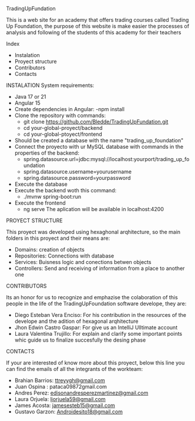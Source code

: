 TradingUpFundation

This is a web site for an academy that offers trading courses called Trading Up Foundation, the purpose of this website is make easier the processes of analysis and following of the students of this academy for their teachers

Index 

- Instalation
- Proyect structure
- Contributors
- Contacts

INSTALATION
System requirements:
- Java 17 or 21
- Angular 15
- Create dependencies in Angular:
    -npm install
- Clone the repository with commands:
  - git clone https://github.com/Bledde/TradingUpFundation.git
  - cd your-global-proyect/backend
  - cd your-global-ptoyect/frontend
- Should be created a database with the name "trading_up_foundation"
- Connect the proyecto with ur MySQL database with commands in the properties of the backend: 
  - spring.datasource.url=jdbc:mysql://localhost:yourport/trading_up_foundation
  - spring.datasource.username=yourusername
  - spring.datasource.password=yourpassword
- Execute the database
- Execute the backend woth this command: 
  - ./mvnw spring-boot:run
- Execute the frontend
  - ng serve
The aplication will be available in localhost:4200

PROYECT STRUCTURE

This proyect was developed using hexaghonal arqhitecture, so the main folders in this proyect and their means are: 
- Domains: creation of objects
- Repositories: Connections with database
- Services: Buisness logic and conections betwen objects
- Controllers: Send and receiving of information from a place to another one

CONTRIBUTORS

Its an honor for us to recognize and emphazise the colaboration of this people in the life of the TradingUpFoundation software develope, they are: 
- Diego Esteban Vera Enciso: For his contribution in the resources of the develope and the adition of hexagonal arqhitecture
- Jhon Edwin Castro Gaspar: For give us an IntelliJ Ulltimate account
- Laura Valentina Trujillo: For explain and clarify some important points whic guide us to finalize succesfully the desing phase

CONTACTS

If your are interested of know more about this proyect, below this line you can find the emails of all the integrants of the workteam: 
- Brahian Barrios: ttreyygh@gmail.com
- Juan Ospina : pataca09872gmail.com
- Andres Perez: edisonandresperezmartinez@gmail.com
- Laura Orjuela: ljorjuela59@gmail.com
- James Acosta: jamesesteb15@gmail.com
- Gustavo Garzon: Androidesito18@gmail.com
